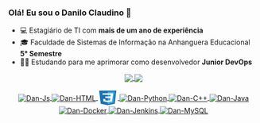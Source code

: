 ### Olá! Eu sou o Danilo Claudino 👋

- 💻 Estagiário de TI com **mais de um ano de experiência**
- 🎓 Faculdade de Sistemas de Informação na Anhanguera Educacional **5° Semestre**
- 👨‍💻 Estudando para me aprimorar como desenvolvedor **Junior DevOps**

<div align="center">
  <a href="https://github.com/DanEstren">
  <img align="center" height="180em" src="https://github-readme-stats.vercel.app/api?username=DanEstren&show_icons=true&theme=tokyonight&include_all_commits=true&count_private=true"/>
  <img align="center" height="180em" src="https://github-readme-stats.vercel.app/api/top-langs/?username=DanEstren&layout=compact&langs_count=7&theme=tokyonight"/>
</div>
<div align="center" style="display: inline_block"><br>
    <img align="center" alt="Dan-Js" height="30" width="40" src="https://cdn.jsdelivr.net/gh/devicons/devicon/icons/javascript/javascript-original.svg">
    <img align="center" alt="Dan-HTML" height="30" width="40" src="https://cdn.jsdelivr.net/gh/devicons/devicon/icons/html5/html5-original.svg">
    <img align="center" alt="Dan-CSS" height="30" width="40" src="https://raw.githubusercontent.com/devicons/devicon/master/icons/css3/css3-original.svg">
    <img align="center" alt="Dan-Python" height="30" width="40" src="https://cdn.jsdelivr.net/gh/devicons/devicon/icons/python/python-original.svg">
    <img align="center" alt="Dan-C++"  height="30" width="40" src="https://cdn.jsdelivr.net/gh/devicons/devicon/icons/cplusplus/cplusplus-original.svg">
    <img align="center" alt="Dan-Java"  height="30" width="40" src="https://cdn.jsdelivr.net/gh/devicons/devicon/icons/java/java-original.svg">
    <img align="center" alt="Dan-Docker" height="30" width="40" src="https://cdn.jsdelivr.net/gh/devicons/devicon/icons/docker/docker-original-wordmark.svg">
    <img align="center" alt="Dan-Jenkins" height="30" width="40" src="https://cdn.jsdelivr.net/gh/devicons/devicon/icons/jenkins/jenkins-original.svg">
    <img align="center" alt="Dan-MySQL"  height="30" width="40" src="https://cdn.jsdelivr.net/gh/devicons/devicon/icons/mysql/mysql-original-wordmark.svg">
</div>
